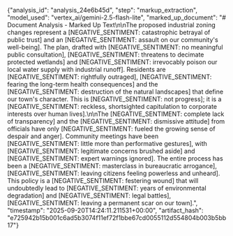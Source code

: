 {"analysis_id": "analysis_24e6b45d", "step": "markup_extraction", "model_used": "vertex_ai/gemini-2.5-flash-lite", "marked_up_document": "# Document Analysis - Marked Up Text\n\nThe proposed industrial zoning changes represent a [NEGATIVE_SENTIMENT: catastrophic betrayal of public trust] and an [NEGATIVE_SENTIMENT: assault on our community's well-being]. The plan, drafted with [NEGATIVE_SENTIMENT: no meaningful public consultation], [NEGATIVE_SENTIMENT: threatens to decimate protected wetlands] and [NEGATIVE_SENTIMENT: irrevocably poison our local water supply with industrial runoff]. Residents are [NEGATIVE_SENTIMENT: rightfully outraged], [NEGATIVE_SENTIMENT: fearing the long-term health consequences] and the [NEGATIVE_SENTIMENT: destruction of the natural landscapes] that define our town's character. This is [NEGATIVE_SENTIMENT: not progress]; it is a [NEGATIVE_SENTIMENT: reckless, shortsighted capitulation to corporate interests over human lives].\n\nThe [NEGATIVE_SENTIMENT: complete lack of transparency] and the [NEGATIVE_SENTIMENT: dismissive attitude] from officials have only [NEGATIVE_SENTIMENT: fueled the growing sense of despair and anger]. Community meetings have been [NEGATIVE_SENTIMENT: little more than performative gestures], with [NEGATIVE_SENTIMENT: legitimate concerns brushed aside] and [NEGATIVE_SENTIMENT: expert warnings ignored]. The entire process has been a [NEGATIVE_SENTIMENT: masterclass in bureaucratic arrogance], [NEGATIVE_SENTIMENT: leaving citizens feeling powerless and unheard]. This policy is a [NEGATIVE_SENTIMENT: festering wound] that will undoubtedly lead to [NEGATIVE_SENTIMENT: years of environmental degradation] and [NEGATIVE_SENTIMENT: legal battles], [NEGATIVE_SENTIMENT: leaving a permanent scar on our town].", "timestamp": "2025-09-20T14:24:11.211531+00:00", "artifact_hash": "e725942b15b001c6ad5b3074f11ef72f1bbe67cd0055112d554804b003b5bb17"}